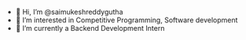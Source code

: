 - 👋 Hi, I’m @saimukeshreddygutha
- 👀 I’m interested in Competitive Programming, Software development
- 🌱 I’m currently a Backend Development Intern


<!---
saimukeshreddygutha/saimukeshreddygutha is a ✨ special ✨ repository because its `README.md` (this file) appears on your GitHub profile.
You can click the Preview link to take a look at your changes.
--->
